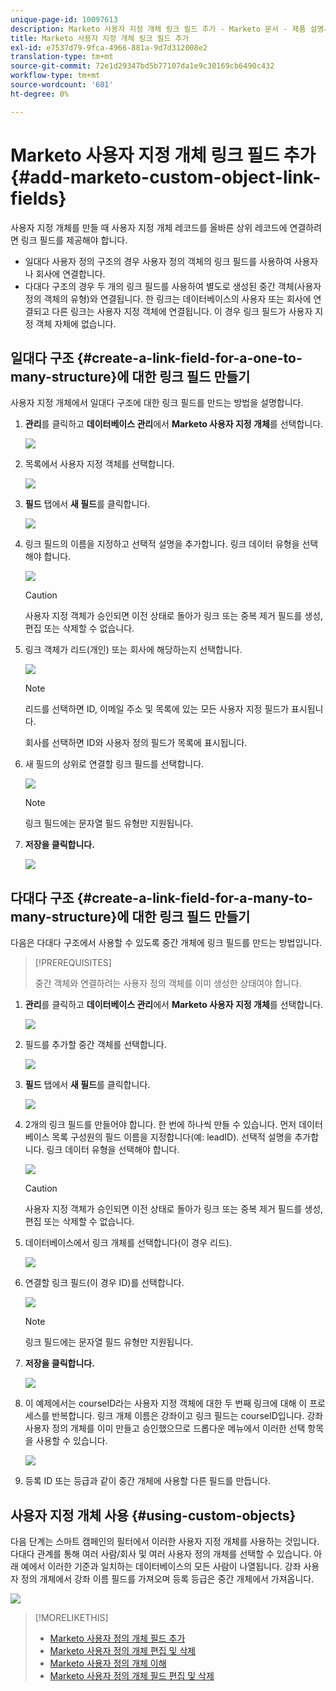 ```yaml
---
unique-page-id: 10097613
description: Marketo 사용자 지정 개체 링크 필드 추가 - Marketo 문서 - 제품 설명서
title: Marketo 사용자 지정 개체 링크 필드 추가
exl-id: e7537d79-9fca-4966-881a-9d7d312008e2
translation-type: tm+mt
source-git-commit: 72e1d29347bd5b77107da1e9c30169cb6490c432
workflow-type: tm+mt
source-wordcount: '601'
ht-degree: 0%

---
```


# Marketo 사용자 지정 개체 링크 필드 추가 {#add-marketo-custom-object-link-fields}

사용자 지정 개체를 만들 때 사용자 지정 개체 레코드를 올바른 상위 레코드에 연결하려면 링크 필드를 제공해야 합니다.

* 일대다 사용자 정의 구조의 경우 사용자 정의 객체의 링크 필드를 사용하여 사용자나 회사에 연결합니다.
* 다대다 구조의 경우 두 개의 링크 필드를 사용하여 별도로 생성된 중간 객체(사용자 정의 객체의 유형)와 연결됩니다. 한 링크는 데이터베이스의 사용자 또는 회사에 연결되고 다른 링크는 사용자 지정 객체에 연결됩니다. 이 경우 링크 필드가 사용자 지정 객체 자체에 없습니다.

## 일대다 구조 {#create-a-link-field-for-a-one-to-many-structure}에 대한 링크 필드 만들기

사용자 지정 개체에서 일대다 구조에 대한 링크 필드를 만드는 방법을 설명합니다.

1. **관리**&#x200B;를 클릭하고 **데이터베이스 관리**&#x200B;에서 **Marketo 사용자 지정 개체**&#x200B;를 선택합니다.

   ![](assets/image2016-1-18-13-3a25-3a11.png)

1. 목록에서 사용자 지정 객체를 선택합니다.

   ![](assets/image2016-1-14-15-3a6-3a2.png)

1. **필드** 탭에서 **새 필드**&#x200B;를 클릭합니다.

   ![](assets/image2015-9-17-14-3a9-3a19.png)

1. 링크 필드의 이름을 지정하고 선택적 설명을 추가합니다. 링크 데이터 유형을 선택해야 합니다.

   ![](assets/image2015-10-5-13-3a24-3a57.png)

   >[!CAUTION]
   >
   >사용자 지정 객체가 승인되면 이전 상태로 돌아가 링크 또는 중복 제거 필드를 생성, 편집 또는 삭제할 수 없습니다.

1. 링크 객체가 리드(개인) 또는 회사에 해당하는지 선택합니다.

   ![](assets/image2015-10-5-13-3a28-3a1.png)

   >[!NOTE]
   >
   >리드를 선택하면 ID, 이메일 주소 및 목록에 있는 모든 사용자 지정 필드가 표시됩니다.
   >
   >회사를 선택하면 ID와 사용자 정의 필드가 목록에 표시됩니다.

1. 새 필드의 상위로 연결할 링크 필드를 선택합니다.

   ![](assets/image2015-10-5-13-3a30-3a6.png)

   >[!NOTE]
   >
   >링크 필드에는 문자열 필드 유형만 지원됩니다.

1. **저장을 클릭합니다.**

   ![](assets/image2015-10-5-13-3a34-3a0.png)

## 다대다 구조 {#create-a-link-field-for-a-many-to-many-structure}에 대한 링크 필드 만들기

다음은 다대다 구조에서 사용할 수 있도록 중간 개체에 링크 필드를 만드는 방법입니다.

>[!PREREQUISITES]
>
>중간 객체와 연결하려는 사용자 정의 객체를 이미 생성한 상태여야 합니다.

1. **관리**&#x200B;를 클릭하고 **데이터베이스 관리**&#x200B;에서 **Marketo 사용자 지정 개체**&#x200B;를 선택합니다.

   ![](assets/image2016-1-18-9-3a8-3a14.png)

1. 필드를 추가할 중간 객체를 선택합니다.

   ![](assets/image2016-1-18-9-3a10-3a29.png)

1. **필드** 탭에서 **새 필드**&#x200B;를 클릭합니다.

   ![](assets/image2016-1-18-9-3a31-3a43.png)

1. 2개의 링크 필드를 만들어야 합니다. 한 번에 하나씩 만들 수 있습니다. 먼저 데이터베이스 목록 구성원의 필드 이름을 지정합니다(예: leadID). 선택적 설명을 추가합니다. 링크 데이터 유형을 선택해야 합니다.

   ![](assets/image2016-1-18-9-3a38-3a59.png)

   >[!CAUTION]
   >
   >사용자 지정 객체가 승인되면 이전 상태로 돌아가 링크 또는 중복 제거 필드를 생성, 편집 또는 삭제할 수 없습니다.

1. 데이터베이스에서 링크 개체를 선택합니다(이 경우 리드).

   ![](assets/image2016-1-18-9-3a50-3a48.png)

1. 연결할 링크 필드(이 경우 ID)를 선택합니다.

   ![](assets/image2016-1-18-9-3a53-3a54.png)

   >[!NOTE]
   >
   >링크 필드에는 문자열 필드 유형만 지원됩니다.

1. **저장을 클릭합니다.**

   ![](assets/image2016-1-18-9-3a55-3a18.png)

1. 이 예제에서는 courseID라는 사용자 지정 객체에 대한 두 번째 링크에 대해 이 프로세스를 반복합니다. 링크 개체 이름은 강좌이고 링크 필드는 courseID입니다. 강좌 사용자 정의 개체를 이미 만들고 승인했으므로 드롭다운 메뉴에서 이러한 선택 항목을 사용할 수 있습니다.

   ![](assets/image2016-1-18-9-3a57-3a46.png)

1. 등록 ID 또는 등급과 같이 중간 개체에 사용할 다른 필드를 만듭니다.

## 사용자 지정 개체 사용 {#using-custom-objects}

다음 단계는 스마트 캠페인의 필터에서 이러한 사용자 지정 개체를 사용하는 것입니다. 다대다 관계를 통해 여러 사람/회사 및 여러 사용자 정의 개체를 선택할 수 있습니다. 아래 예에서 이러한 기준과 일치하는 데이터베이스의 모든 사람이 나열됩니다. 강좌 사용자 정의 개체에서 강좌 이름 필드를 가져오며 등록 등급은 중간 개체에서 가져옵니다.

![](assets/image2016-1-14-15-3a57-3a59.png)

>[!MORELIKETHIS]
>
>* [Marketo 사용자 정의 개체 필드 추가](/help/marketo/product-docs/administration/marketo-custom-objects/add-marketo-custom-object-fields.md)
>* [Marketo 사용자 정의 개체 편집 및 삭제](/help/marketo/product-docs/administration/marketo-custom-objects/edit-and-delete-a-marketo-custom-object.md)
>* [Marketo 사용자 정의 개체 이해](/help/marketo/product-docs/administration/marketo-custom-objects/understanding-marketo-custom-objects.md)
>* [Marketo 사용자 정의 개체 필드 편집 및 삭제](/help/marketo/product-docs/administration/marketo-custom-objects/edit-and-delete-marketo-custom-object-fields.md)

